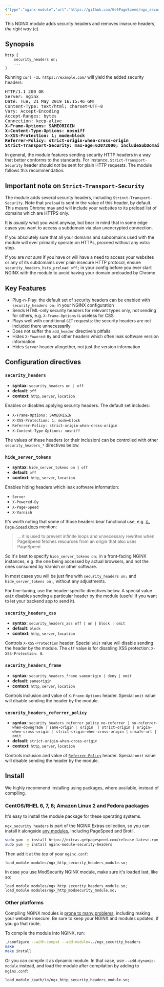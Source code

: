 ```yaml
---
{"type":"nginx-module","url":"https://github.com/GetPageSpeed/ngx_security_headers","dg-publish":true,"permalink":"/sys-admin/security-plan/ngx-security-headers/","dgPassFrontmatter":true}
---
```



This NGINX module adds security headers and removes insecure headers, *the right way* (c). 

## Synopsis

```nginx
http {
    security_headers on;
    ...
}
```

Running `curl -IL https://example.com/` will yield the added security headers:

<pre>
HTTP/1.1 200 OK
Server: nginx
Date: Tue, 21 May 2019 16:15:46 GMT
Content-Type: text/html; charset=UTF-8
Vary: Accept-Encoding
Accept-Ranges: bytes
Connection: keep-alive
<b>X-Frame-Options: SAMEORIGIN
X-Content-Type-Options: nosniff
X-XSS-Protection: 1; mode=block
Referrer-Policy: strict-origin-when-cross-origin
Strict-Transport-Security: max-age=63072000; includeSubDomains; preload</b>
</pre>

In general, the module features sending security HTTP headers in a way that better conforms to the standards.
For instance, `Strict-Transport-Security` header should *not* be sent for plain HTTP requests.
The module follows this recommendation.

## Important note on `Strict-Transport-Security`

The module adds several security headers, including `Strinct-Transport-Security`.
Note that `preload` is sent in the value of this header, by default.
This means Chrome may and will include your websites to its preload list of domains which are HTTPS only.

It is *usually* what you want anyway, but bear in mind that in some edge cases you want to access
a subdomain via plan unencrypted connection.

If you absolutely sure that all your domains and subdomains used with the module will ever primarily operate
on HTTPs, proceed without any extra step.

If you are *not sure* if you have or will have a need to access your websites or any of its subdomains over
plain insecure HTTP protocol, ensure `security_headers_hsts_preload off;` in your config before you ever
start NGINX with the module to avoid having your domain preloaded by Chrome.

## Key Features

*   Plug-n-Play: the default set of security headers can be enabled with `security_headers on;` in your NGINX configuration
*   Sends HTML-only security headers for relevant types only, not sending for others, e.g. `X-Frame-Options` is useless for CSS
*   Plays well with conditional `GET` requests: the security headers are not included there unnecessarily
*   Does not suffer the `add_header` directive's pitfalls
*   Hides `X-Powered-By` and other headers which often leak software version information
*   Hides `Server` header altogether, not just the version information

## Configuration directives

### `security_headers`

- **syntax**: `security_headers on | off`
- **default**: `off`
- **context**: `http`, `server`, `location`

Enables or disables applying security headers. The default set includes:

* `X-Frame-Options: SAMEORIGIN`
* `X-XSS-Protection: 1; mode=block`
* `Referrer-Policy: strict-origin-when-cross-origin`
* `X-Content-Type-Options: nosniff`

The values of these headers (or their inclusion) can be controlled with other `security_headers_*` directives below.

### `hide_server_tokens`

- **syntax**: `hide_server_tokens on | off`
- **default**: `off`
- **context**: `http`, `server`, `location`

Enables hiding headers which leak software information:

*   `Server`
*   `X-Powered-By`
*   `X-Page-Speed`
*   `X-Varnish`

It's worth noting that some of those headers bear functional use, e.g. [`X-Page-Speed` docs](https://www.modpagespeed.com/doc/configuration#XHeaderValue) mention:

> ... it is used to prevent infinite loops and unnecessary rewrites when PageSpeed 
> fetches resources from an origin that also uses PageSpeed

So it's best to specify `hide_server_tokens on;` in a front-facing NGINX instances, e.g.
the one being accessed by actual browsers, and not the ones consumed by Varnish or other software.

In most cases you will be just fine with `security_headers on;` and `hide_server_tokens on;`, without any adjustments.

For fine-tuning, use the header-specific directives below. 
A special value `omit` disables sending a particular header by the module (useful if you want to let your backend app to send it). 

### `security_headers_xss`

- **syntax**: `security_headers_xss off | on | block | omit`
- **default**: `block`
- **context**: `http`, `server`, `location`

Controls `X-XSS-Protection` header. 
Special `omit` value will disable sending the header by the module. 
The `off` value is for disabling XSS protection: `X-XSS-Protection: 0`.

### `security_headers_frame`

- **syntax**: `security_headers_frame sameorigin | deny | omit`
- **default**: `sameorigin`
- **context**: `http`, `server`, `location`

Controls inclusion and value of `X-Frame-Options` header. 
Special `omit` value will disable sending the header by the module. 


### `security_headers_referrer_policy`

- **syntax**: `security_headers_referrer_policy no-referrer | no-referrer-when-downgrade | same-origin | origin 
| strict-origin | origin-when-cross-origin | strict-origin-when-cross-origin | unsafe-url | omit`
- **default**: `strict-origin-when-cross-origin`
- **context**: `http`, `server`, `location`

Controls inclusion and value of [`Referrer-Policy`](https://developer.mozilla.org/en-US/docs/Web/HTTP/Headers/Referrer-Policy) header. 
Special `omit` value will disable sending the header by the module. 

## Install

We highly recommend installing using packages, where available,
instead of compiling.

### CentOS/RHEL 6, 7, 8; Amazon Linux 2 and Fedora packages

It's easy to install the module package for these operating systems.

`ngx_security headers` is part of the NGINX Extras collection, so you can install
it alongside [any modules](https://nginx-extras.getpagespeed.com/), 
including PageSpeed and Brotli.

```bash
sudo yum -y install https://extras.getpagespeed.com/release-latest.rpm
sudo yum -y install nginx-module-security-headers
```


Then add it at the top of your `nginx.conf`:

```nginx
load_module modules/ngx_http_security_headers_module.so;
```
    
In case you use ModSecurity NGINX module, make sure it's loaded last, like so:

```nginx
load_module modules/ngx_http_security_headers_module.so;
load_module modules/ngx_http_modsecurity_module.so;
```

### Other platforms

Compiling NGINX modules is [prone to many problems](https://www.getpagespeed.com/server-setup/where-compilation-went-wrong), 
including making your website insecure. Be sure to keep your NGINX and modules updated, if you go that route.

To compile the module into NGINX, run:

```bash
./configure --with-compat --add-module=../ngx_security_headers
make 
make install
```

Or you can compile it as dynamic module. In that case, use `--add-dynamic-module` instead, and load the module after 
compilation by adding to `nginx.conf`:

```nginx
load_module /path/to/ngx_http_security_headers_module.so;
```